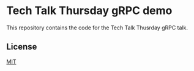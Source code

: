 # Tech Talk Thursday gRPC demo

This repository contains the code for the Tech Talk Thusrday gRPC talk.

## License

[MIT](https://opensource.org/licenses/MIT)
